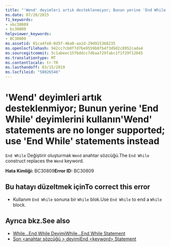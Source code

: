 ```yaml
---
title: "'Wend' deyimleri artık desteklenmiyor; Bunun yerine 'End While' deyimlerini kullanın"
ms.date: 07/20/2015
f1_keywords:
- vbc30809
- bc30809
helpviewer_keywords:
- BC30809
ms.assetid: 01ca4fe8-0d5f-46a0-aa1d-29d915368235
ms.openlocfilehash: 942cc7cb0f7d7be9559b8fb4f3d9d2c8952cada4
ms.sourcegitcommit: 5c1abeec15fbddcc7dbaa729fabc1f1f29f12045
ms.translationtype: MT
ms.contentlocale: tr-TR
ms.lasthandoff: 03/15/2019
ms.locfileid: "58026546"
---
```

# <a name="wend-statements-are-no-longer-supported-use-end-while-statements-instead"></a><span data-ttu-id="783a3-102">'Wend' deyimleri artık desteklenmiyor; Bunun yerine 'End While' deyimlerini kullanın</span><span class="sxs-lookup"><span data-stu-id="783a3-102">'Wend' statements are no longer supported; use 'End While' statements instead</span></span>
<span data-ttu-id="783a3-103">`End While` Değiştirir oluşturmak `Wend` anahtar sözcüğü.</span><span class="sxs-lookup"><span data-stu-id="783a3-103">The `End While` construct replaces the `Wend` keyword.</span></span>  
  
 <span data-ttu-id="783a3-104">**Hata Kimliği:** BC30809</span><span class="sxs-lookup"><span data-stu-id="783a3-104">**Error ID:** BC30809</span></span>  
  
## <a name="to-correct-this-error"></a><span data-ttu-id="783a3-105">Bu hatayı düzeltmek için</span><span class="sxs-lookup"><span data-stu-id="783a3-105">To correct this error</span></span>  
  
-   <span data-ttu-id="783a3-106">Kullanım `End While` sonuna bir `While` blok.</span><span class="sxs-lookup"><span data-stu-id="783a3-106">Use `End While` to end a `While` block.</span></span>  
  
## <a name="see-also"></a><span data-ttu-id="783a3-107">Ayrıca bkz.</span><span class="sxs-lookup"><span data-stu-id="783a3-107">See also</span></span>

- [<span data-ttu-id="783a3-108">While...End While Deyimi</span><span class="sxs-lookup"><span data-stu-id="783a3-108">While...End While Statement</span></span>](../../visual-basic/language-reference/statements/while-end-while-statement.md)
- [<span data-ttu-id="783a3-109">Son \<anahtar sözcüğü > deyimi</span><span class="sxs-lookup"><span data-stu-id="783a3-109">End \<keyword> Statement</span></span>](../../visual-basic/language-reference/statements/end-keyword-statement.md)
